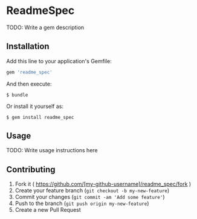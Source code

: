 # ReadmeSpec

TODO: Write a gem description

## Installation

Add this line to your application's Gemfile:

```ruby
gem 'readme_spec'
```

And then execute:

    $ bundle

Or install it yourself as:

    $ gem install readme_spec

## Usage

TODO: Write usage instructions here

## Contributing

1. Fork it ( https://github.com/[my-github-username]/readme_spec/fork )
2. Create your feature branch (`git checkout -b my-new-feature`)
3. Commit your changes (`git commit -am 'Add some feature'`)
4. Push to the branch (`git push origin my-new-feature`)
5. Create a new Pull Request
